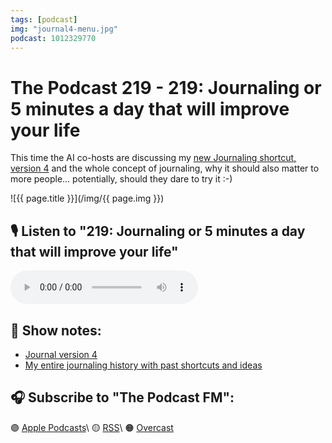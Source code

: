 ```yaml
---
tags: [podcast]
img: "journal4-menu.jpg"
podcast: 1012329770
---
```


# The Podcast 219 - 219: Journaling or 5 minutes a day that will improve your life

This time the AI co-hosts are discussing my [new Journaling shortcut, version 4](/journal4) and the whole concept of journaling, why it should also matter to more people… potentially, should they dare to try it :-) 

<!--More-->

![{{ page.title }}](/img/{{ page.img }})

## 🎙️ Listen to "219: Journaling or 5 minutes a day that will improve your life"

<audio controls>
<source src="https://media.transistor.fm/fd817f56/2c8a84fa.mp3" type="audio/mpeg">
</audio>

## 📝 Show notes:

- [Journal version 4](/journal4)
- [My entire journaling history with past shortcuts and ideas](/jorunal)

## 🎧 Subscribe to "The Podcast FM":

🟣 [Apple Podcasts][i]\\
🟡 [RSS][rss]\\
🟠 [Overcast][ov]

<!--podcast: 1012329770-->

[ov]: https://overcast.fm/itunes1012329770/the-podcast
[rss]: http://thepodcast.fm/episodes?format=RSS
[i]: https://michael.gratis/thepodcast

[n]: https://michael.gratis/nozbe
[np]: https://michael.gratis/nozbepersonal